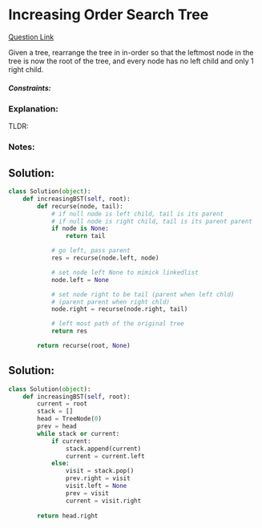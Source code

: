 # Increasing Order Search Tree  

[Question Link](https://leetcode.com/problems/increasing-order-search-tree/)  

Given a tree, rearrange the tree in in-order so that the leftmost node in the tree is now the root of the tree, and every node has no left child and only 1 right child.  

##### Constraints:

### Explanation:
TLDR: 

### Notes:


## Solution:
```Python
class Solution(object):
    def increasingBST(self, root):
    	def recurse(node, tail):
    		# if null node is left child, tail is its parent
    		# if null node is right child, tail is its parent parent
    		if node is None:
    			return tail

    		# go left, pass parent
    		res = recurse(node.left, node)

    		# set node left None to mimick linkedlist
    		node.left = None

    		# set node right to be tail (parent when left chld)
    		# (parent parent when right chld)
    		node.right = recurse(node.right, tail)

    		# left most path of the original tree
    		return res

    	return recurse(root, None)
```

## Solution:
```Python
class Solution(object):
    def increasingBST(self, root):
        current = root
        stack = []
        head = TreeNode(0)
        prev = head
        while stack or current:
            if current:
                stack.append(current)
                current = current.left
            else:
                visit = stack.pop()
                prev.right = visit
                visit.left = None
                prev = visit
                current = visit.right
                
        return head.right
```
